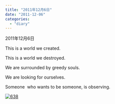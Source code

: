 ```yaml
---
title: "2011年12月6日"
date: "2011-12-06"
categories: 
  - "diary"
---
```


2011年12月6日

This is a world we created.

This is a world we destroyed.

We are surrounded by greedy souls.

We are looking for ourselves.

Someone  who wants to be someone, is observing.

[![](/blog/images/638.jpg "638")](http://lofyer.org/wp-content/uploads/2011/12/638.jpg)
